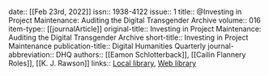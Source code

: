 date:: [[Feb 23rd, 2022]]
issn:: 1938-4122
issue:: 1
title:: @Investing in Project Maintenance: Auditing the Digital Transgender Archive
volume:: 016
item-type:: [[journalArticle]]
original-title:: Investing in Project Maintenance: Auditing the Digital Transgender Archive
short-title:: Investing in Project Maintenance
publication-title:: Digital Humanities Quarterly
journal-abbreviation:: DHQ
authors:: [[Eamon Schlotterback]], [[Cailin Flannery Roles]], [[K. J. Rawson]]
links:: [Local library](zotero://select/groups/2386895/items/AMBND2KT), [Web library](https://www.zotero.org/groups/2386895/items/AMBND2KT)
